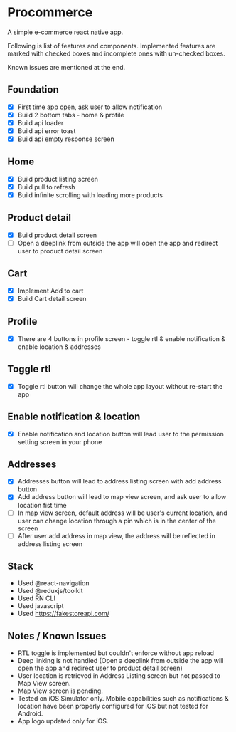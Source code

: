 # Procommerce
A simple e-commerce react native app.

Following is list of features and components. Implemented features are marked with checked boxes and incomplete ones with un-checked boxes.

Known issues are mentioned at the end.

## Foundation
- [x] First time app open, ask user to allow notification
- [x] Build 2 bottom tabs - home & profile
- [x] Build api loader
- [x] Build api error toast
- [x] Build api empty response screen

## Home
- [x] Build product listing screen
- [x] Build pull to refresh
- [x] Build infinite scrolling with loading more products

## Product detail
- [x] Build product detail screen
- [ ] Open a deeplink from outside the app will open the app and redirect user to product detail screen

## Cart
- [x] Implement Add to cart
- [x] Build Cart detail screen

## Profile
- [x] There are 4 buttons in profile screen - toggle rtl & enable notification & enable location & addresses

## Toggle rtl
- [x] Toggle rtl button will change the whole app layout without re-start the app

## Enable notification & location
- [x] Enable notification and location button will lead user to the permission setting screen in your phone

## Addresses
- [x] Addresses button will lead to address listing screen with add address button
- [x] Add address button will lead to map view screen, and ask user to allow location fist time
- [ ] In map view screen, default address will be user's current location, and user can change location through a pin which is in the center of the screen
- [ ] After user add address in map view, the address will be reflected in address listing screen

## Stack
- Used @react-navigation
- Used @reduxjs/toolkit
- Used RN CLI
- Used javascript
- Used https://fakestoreapi.com/

## Notes / Known Issues
- RTL toggle is implemented but couldn't enforce without app reload
- Deep linking is not handled (Open a deeplink from outside the app will open the app and redirect user to product detail screen)
- User location is retrieved in Address Listing screen but not passed to Map View screen.
- Map View screen is pending.
- Tested on iOS Simulator only. Mobile capabilities such as notifications & location have been properly configured for iOS but not tested for Android.
- App logo updated only for iOS.

